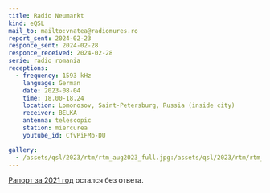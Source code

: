 ```yaml
---
title: Radio Neumarkt
kind: eQSL
mail_to: mailto:vnatea@radiomures.ro
report_sent: 2024-02-23
responce_sent: 2024-02-28
responce_received: 2024-02-28
serie: radio_romania
receptions:
  - frequency: 1593 kHz
    language: German
    date: 2023-08-04
    time: 18.00-18.24
    location: Lomonosov, Saint-Petersburg, Russia (inside city)
    receiver: BELKA
    antenna: telescopic
    station: miercurea
    youtube_id: CfvPiFMb-DU

gallery:
  - /assets/qsl/2023/rtm/rtm_aug2023_full.jpg:/assets/qsl/2023/rtm/rtm_aug2023_small.jpg
---
```


[Рапорт за 2021 год](https://www.youtube.com/watch?v=UopF2qCwTR8) остался без ответа.